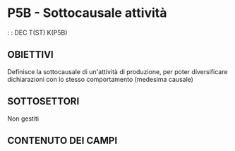 # P5B - Sottocausale attività
 :  : DEC T(ST) K(P5B)
## OBIETTIVI
Definisce la sottocausale di un'attività di produzione, per poter diversificare dichiarazioni con lo stesso comportamento (medesima causale)
## SOTTOSETTORI
Non gestiti
## CONTENUTO DEI CAMPI
